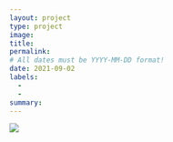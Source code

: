 ```yaml
---
layout: project
type: project
image: 
title: 
permalink: 
# All dates must be YYYY-MM-DD format!
date: 2021-09-02
labels:
  - 
  - 
summary: 
---
```


<img class="ui image" src="{{ site.baseurl }}/images/cotton-header.png">
